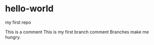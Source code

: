 # hello-world
my first repo

This is a comment
This is my first branch comment
Branches make me hungry.
